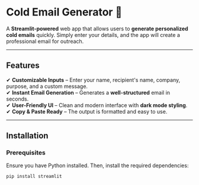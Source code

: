 # **Cold Email Generator 📧**  

A **Streamlit-powered** web app that allows users to **generate personalized cold emails** quickly. Simply enter your details, and the app will create a professional email for outreach.  

---

## **Features** 

✔ **Customizable Inputs** – Enter your name, recipient's name, company, purpose, and a custom message.  
✔ **Instant Email Generation** – Generates a **well-structured** email in seconds.  
✔ **User-Friendly UI** – Clean and modern interface with **dark mode styling**.  
✔ **Copy & Paste Ready** – The output is formatted and easy to use.  

---

## **Installation** 

### **Prerequisites**  
Ensure you have Python installed. Then, install the required dependencies:  

```sh
pip install streamlit
